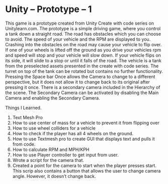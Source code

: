 # Unity – Prototype – 1
This game is a prototype created from Unity Create with code series on Unitylearn.com. The prototype is a simple driving game, where you control a tank down a straight road. The road has obstacles which you can choose to avoid. The speed of your vehicle and the RPM are displayed to you. Crashing into the obstacles on the road may cause your vehicle to flip over. If one of your wheels is lifted off the ground as you drive your vehicles rpm and speed will stop and your vehicle will slow down. If your vehicle flips on its side, it will slide to a stop or until it falls of the road. The vehicle is a tank from the preselected assets presented in the create with code series. The turret on top of the tank can be rotated but contains no further functionality. Pressing the Space bar Once allows the Camera to change to a different perspective, but it does not allow it to change back to its original after pressing it once. There is a secondary camera included in the Hierarchy of the scene. The Secondary Camera can be activated by disabling the Main Camera and enabling the Secondary Camera.

Things I Learned.
1.	Text Mesh Pro
2.	How to use center of mass for a vehicle to prevent it from flipping over
3.	How to use wheel colliders for a vehicle 
4.	How to check if the player has all 4 wheels on the ground.
5.	How to use Textmesh pro to create GUI that displays text and pulls it from code.
6.	How to calculate RPM and MPH/KPH 
7.	How to use Player controller to get input from user.
8.	Wrote a script for the camera that.
9.	Created a point for the camera to start when the player presses start. This scrip also contains a button that allows the user to change camera angle. However, it doesn’t change back.
